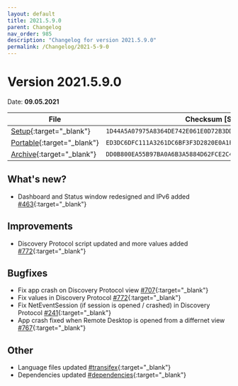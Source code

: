 ```yaml
---
layout: default
title: 2021.5.9.0
parent: Changelog
nav_order: 985
description: "Changelog for version 2021.5.9.0"
permalink: /Changelog/2021-5-9-0
---
```


# Version 2021.5.9.0

Date: **09.05.2021**

| File                                                                                                                                              | Checksum [SHA256]                                                  |
| ------------------------------------------------------------------------------------------------------------------------------------------------- | ------------------------------------------------------------------ |
| [Setup](https://github.com/BornToBeRoot/NETworkManager/releases/download/2021.5.9.0/NETworkManager_2021.5.9.0_Setup.exe){:target="\_blank"}       | `1D44A5A07975A8364DE742E061E0D72B3DD1CC03E02F4D87103A0767E3C7F7A2` |
| [Portable](https://github.com/BornToBeRoot/NETworkManager/releases/download/2021.5.9.0/NETworkManager_2021.5.9.0_Portable.zip){:target="\_blank"} | `ED3DC6DFC111A3261DC6BF3F3D2820E0A1FF96ECF48A3C7DFBF3454A39694848` |
| [Archive](https://github.com/BornToBeRoot/NETworkManager/releases/download/2021.5.9.0/NETworkManager_2021.5.9.0_Archive.zip){:target="\_blank"}   | `DD0B800EA55B97BA0A6B3A5884D62FCE2C4E74EAB1CCE01163823EBD30DC9B4E` |

## What's new?

- Dashboard and Status window redesigned and IPv6 added [#463](https://github.com/BornToBeRoot/NETworkManager/issues/463){:target="\_blank"}

## Improvements

- Discovery Protocol script updated and more values added [#772](https://github.com/BornToBeRoot/NETworkManager/issues/772){:target="\_blank"}

## Bugfixes

- Fix app crash on Discovery Protocol view [#707](https://github.com/BornToBeRoot/NETworkManager/issues/707){:target="\_blank"}
- Fix values in Discovery Protocol [#772](https://github.com/BornToBeRoot/NETworkManager/issues/772){:target="\_blank"}
- Fix NetEventSession (if session is opened / crashed) in Discovery Protocol [#241](https://github.com/BornToBeRoot/NETworkManager/issues/241){:target="\_blank"}
- App crash fixed when Remote Desktop is opened from a differnet view [#767](https://github.com/BornToBeRoot/NETworkManager/issues/767){:target="\_blank"}

## Other

- Language files updated [#transifex](https://github.com/BornToBeRoot/NETworkManager/pulls?q=author%3Aapp%2Ftransifex-integration){:target="\_blank"}
- Dependencies updated [#dependencies](https://github.com/BornToBeRoot/NETworkManager/pulls?q=author%3Aapp%2Fdependabot){:target="\_blank"}
